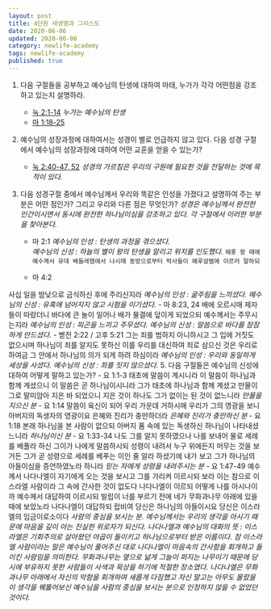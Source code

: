 ```yaml
---
layout: post  
title: 4단원 새생명과 그리스도  
date: 2020-06-06  
updated: 2020-06-06  
category: newlife-academy  
tags: newlife-academy  
published: true
---
```

1. 다음 구절들을 공부하고 예수님의 탄생에 대하여 마태, 누가가 각각 어떤점을 강조하고 있는지 설명하라.
	* [눅 2:1-14](http://kcm.co.kr/bible/kor/Luk2.html)
	*누가는 예수님의 탄생* 
	* [마 1:18-25](http://kcm.co.kr/bible/kor/Mat1.html)

2. 예수님의 성장과정에 대하여서는 성경이 별로 언급하지 않고 있다. 다음 성경 구절에서 예수님의 성장과정에 대하여 어떤 교훈을 얻을 수 있는가?
	* [눅 2:40-47, 52](http://kcm.co.kr/bible/kor/Luk2.html)
	*성경의 가르침은 우리의 구원에 필요한 것을 전달하는 것에 목적이 있다.*

3.  다음 성경구절 중에서 예수님께서 우리와 똑같은 인성을 가졌다고 설명하여 주는 부분은 어떤 점인가? 그리고 우리와 다른 점은 무엇인가?
*성경은 예수님께서 완전한 인간이시면서 동시에 완전한 하나님이심을 강조하고 있다. 각 구절에서 이러한 부분을 찾아본다.* 
	* 마 2:1
*예수님의 인성 : 탄생의 과정을 겪으셨다.*  
*예수님의 신성 : 하늘의 별이 왕의 탄생을 알리고 위치를 인도했다.*
```헤롯 왕 때에 예수께서 유대 베들레헴에서 나시매 동방으로부터 박사들이 예루살렘에 이르러 말하되```

	* 마 4:2

사십 일을 밤낮으로 금식하신 후에 주리신지라
*예수님의 인성 : 굶주림을 느끼셨다.*
*예수님의 신성 : 유혹에 넘어지지 않고 시험을 이기셨다.*
	- 마 8:23, 24
배에 오르시매 제자들이 따랐더니
바다에 큰 놀이 일어나 배가 물결에 덮이게 되었으되 예수께서는 주무시는지라
*예수님의 인성 : 피곤을 느끼고 주무셨다.*
*예수님의 신성 : 말씀으로 바다를 잠잠하게 만드셨다.*
	- 벧전 2:22 / 고후 5:21
그는 죄를 범하지 아니하시고 그 입에 거짓도 없으시며
하나님이 죄를 알지도 못하신 이를 우리를 대신하여 죄로 삼으신 것은 우리로 하여금 그 안에서 하나님의 의가 되게 하려 하심이라
*예수님의 인성 : 우리와 동일하게 세상을 사셨다.*
*예수님의 신성 : 죄를 짓지 않으셨다.*
5. 다음 구절들은 예수님의 신성에 대하여 어떻게 말하고 있는가?
	- 요 1:1-3
태초에 말씀이 계시니라 이 말씀이 하나님과 함께 계셨으니 이 말씀은 곧 하나님이시니라
그가 태초에 하나님과 함께 계셨고
만물이 그로 말미암아 지은 바 되었으니 지은 것이 하나도 그가 없이는 된 것이 없느니라
*만물을 지으신 분*
	- 요 1:14
말씀이 육신이 되어 우리 가운데 거하시매 우리가 그의 영광을 보니 아버지의 독생자의 영광이요 은혜와 진리가 충만하더라
*은혜와 진리가 충만하신 분*
	- 요 1:18
본래 하나님을 본 사람이 없으되 아버지 품 속에 있는 독생하신 하나님이 나타내셨느니라
*하나님이신 분*
	- 요 1:33-34
나도 그를 알지 못하였으나 나를 보내어 물로 세례를 베풀라 하신 그이가 나에게 말씀하시되 성령이 내려서 누구 위에든지 머무는 것을 보거든 그가 곧 성령으로 세례를 베푸는 이인 줄 알라 하셨기에
내가 보고 그가 하나님의 아들이심을 증언하였노라 하니라
*믿는 자에게 성령을 내려주시는 분*
	- 요 1:47-49
예수께서 나다나엘이 자기에게 오는 것을 보시고 그를 가리켜 이르시되 보라 이는 참으로 이스라엘 사람이라 그 속에 간사한 것이 없도다
나다나엘이 이르되 어떻게 나를 아시나이까 예수께서 대답하여 이르시되 빌립이 너를 부르기 전에 네가 무화과나무 아래에 있을 때에 보았노라
나다나엘이 대답하되 랍비여 당신은 하나님의 아들이시요 당신은 이스라엘의 임금이로소이다
*사람의 중심을 보시는 분. 예수님께서는 우리의 생각을 아시기 때문에 마음을 깊이 아는 진실한 위로자가 되신다.*
*나다나엘과 예수님의 대화의 뜻 :*
*이스라엘은 기회주의로 살아왔던 야곱이 돌이키고 하나님으로부터 받은 이름이다. 참 이스라엘 사람이라는 말은 예수님이 풀어주신 대로 나다나엘이 마음속의 간사함을 회개하고 돌이킨 사람임을 의미한다.*
*무화과나무는 옆으로 넒게 그늘이 퍼지는 나무이기 때문에 당시에 부유하지 못한 사람들이 사색과 묵상을 하기에 적절한 장소였다. 나다나엘은 무화과나무 아래에서 자신의 악함을 회개하며 새롭게 다짐했고 자신 말고는 아무도 몰랐을 이 생각을 꿰뚫어보신 예수님을 사람의 중심을 보시는 분으로 인정하지 않을 수 없었던 것이다.*
<!--stackedit_data:
eyJoaXN0b3J5IjpbOTI2NzYyMTc0LC05NjYyMjU4N119
-->